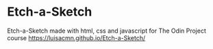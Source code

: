 # Etch-a-Sketch
Etch-a-Sketch made with html, css and javascript for The Odin Project course
https://luisacmn.github.io/Etch-a-Sketch/
